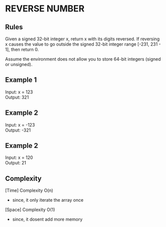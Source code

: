 # REVERSE NUMBER

## Rules

Given a signed 32-bit integer x, return x with its digits reversed. If reversing x causes the value to go outside the signed 32-bit integer range [-231, 231 - 1], then return 0.

Assume the environment does not allow you to store 64-bit integers (signed or unsigned).

## Example 1

Input: x = 123<br>
Output: 321<br>

## Example 2

Input: x = -123<br>
Output: -321<br>

## Example 2

Input: x = 120<br>
Output: 21<br>

## Complexity

[Time] Complexity O(n)

- since, it only iterate the array once

[Space] Complexity O(1)

- since, it dosent add more memory
